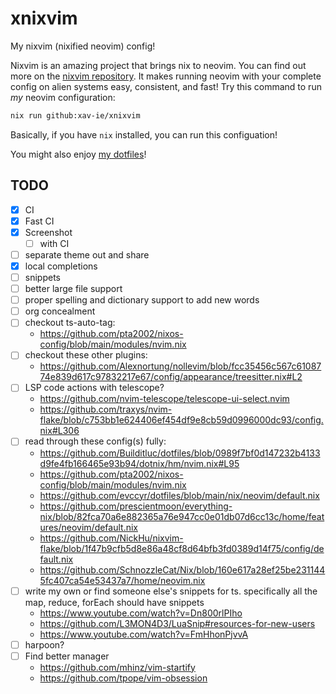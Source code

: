 # xnixvim

My nixvim (nixified neovim) config!

Nixvim is an amazing project that brings nix to neovim. You can find out more on the [nixvim repository](https://github.com/nix-community/nixvim). It makes running neovim with your complete config on alien systems easy, consistent, and fast! Try this command to run _my_ neovim configuration:

```sh
nix run github:xav-ie/xnixvim
```

Basically, if you have `nix` installed, you can run this configuation!

You might also enjoy [my dotfiles](https://github.com/xav-ie/dots)!

## TODO

- [x] CI
- [x] Fast CI
- [x] Screenshot
  - [ ] with CI
- [ ] separate theme out and share
- [x] local completions
- [ ] snippets
- [ ] better large file support
- [ ] proper spelling and dictionary support to add new words
- [ ] org concealment
- [ ] checkout ts-auto-tag:
  - https://github.com/pta2002/nixos-config/blob/main/modules/nvim.nix
- [ ] checkout these other plugins:
  - https://github.com/Alexnortung/nollevim/blob/fcc35456c567c6108774e839d617c97832217e67/config/appearance/treesitter.nix#L2
- [ ] LSP code actions with telescope?
  - https://github.com/nvim-telescope/telescope-ui-select.nvim
  - https://github.com/traxys/nvim-flake/blob/c753bb1e624406ef454df9e8cb59d0996000dc93/config.nix#L306
- [ ] read through these config(s) fully:
  - https://github.com/Builditluc/dotfiles/blob/0989f7bf0d147232b4133d9fe4fb166465e93b94/dotnix/hm/nvim.nix#L95
  - https://github.com/pta2002/nixos-config/blob/main/modules/nvim.nix
  - https://github.com/evccyr/dotfiles/blob/main/nix/neovim/default.nix
  - https://github.com/prescientmoon/everything-nix/blob/82fca70a6e882365a76e947cc0e01db07d6cc13c/home/features/neovim/default.nix
  - https://github.com/NickHu/nixvim-flake/blob/1f47b9cfb5d8e86a48cf8d64bfb3fd0389d14f75/config/default.nix
  - https://github.com/SchnozzleCat/Nix/blob/160e617a28ef25be2311445fc407ca54e53437a7/home/neovim.nix
- [ ] write my own or find someone else's snippets for ts. specifically all the map, reduce, forEach should have snippets
  - https://www.youtube.com/watch?v=Dn800rlPIho
  - https://github.com/L3MON4D3/LuaSnip#resources-for-new-users
  - https://www.youtube.com/watch?v=FmHhonPjvvA
- [ ] harpoon?
- [ ] Find better manager
  - https://github.com/mhinz/vim-startify
  - https://github.com/tpope/vim-obsession
